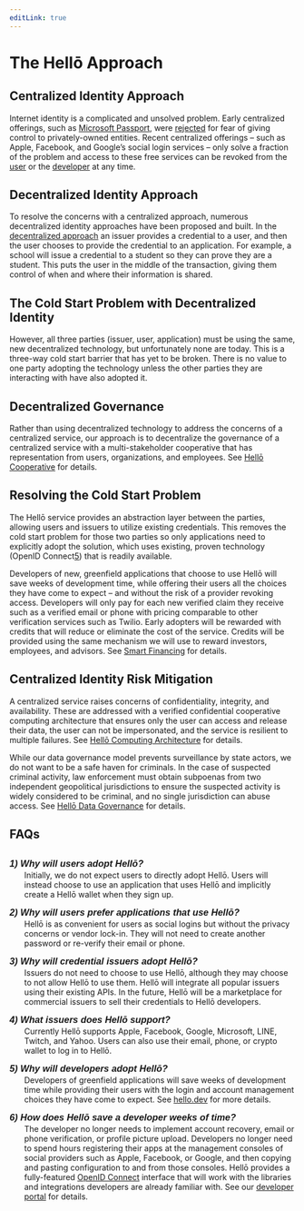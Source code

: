```yaml
---
editLink: true
---
```


# The Hellō Approach

## Centralized Identity Approach

Internet identity is a complicated and unsolved problem. Early centralized offerings, such as [Microsoft Passport][1], were [rejected][2] for fear of giving control to privately-owned entities. Recent centralized offerings – such as Apple, Facebook, and Google’s social login services – only solve a fraction of the problem and access to these free services can be revoked from the [user][3] or the [developer][4] at any time.

## Decentralized Identity Approach

To resolve the concerns with a centralized approach, numerous decentralized identity approaches have been proposed and built. In the [decentralized approach](https://www.microsoft.com/en-us/security/business/solutions/decentralized-identity) an issuer provides a credential to a user, and then the user chooses to provide the credential to an application. For example, a school will issue a credential to a student so they can prove they are a student. This puts the user in the middle of the transaction, giving them control of when and where their information is shared. 

## The Cold Start Problem with Decentralized Identity

However, all three parties (issuer, user, application) must be using the same, new decentralized technology, but unfortunately none are today. This is a three-way cold start barrier that has yet to be broken. There is no value to one party adopting the technology unless the other parties they are interacting with have also adopted it.

## Decentralized Governance

Rather than using decentralized technology to address the concerns of a centralized service, our approach is to decentralize the governance of a centralized service with a multi-stakeholder cooperative that has representation from users, organizations, and employees. See [Hellō Cooperative](cooperative) for details.

## Resolving the Cold Start Problem

The Hellō service provides an abstraction layer between the parties, allowing users and issuers to utilize existing credentials. This removes the cold start problem for those two parties so only applications need to explicitly adopt the solution, which uses existing, proven technology (OpenID Connect[5]) that is readily available.

Developers of new, greenfield applications that choose to use Hellō will save weeks of development time, while offering their users all the choices they have come to expect – and without the risk of a provider revoking access. Developers will only pay for each new verified claim they receive such as a verified email or phone with pricing comparable to other verification services such as Twilio.
Early adopters will be rewarded with credits that will reduce or eliminate the cost of the service. Credits will be provided using the same mechanism we will use to reward investors, employees, and advisors. See [Smart Financing](financing) for details.

## Centralized Identity Risk Mitigation

A centralized service raises concerns of confidentiality, integrity, and availability. These are addressed with a verified confidential cooperative computing architecture that ensures only the user can access and release their data, the user can not be impersonated, and the service is resilient to multiple failures. See [Hellō Computing Architecture](architecture) for details.

While our data governance model prevents surveillance by state actors, we do not want to be a safe haven for criminals. In the case of suspected criminal activity, law enforcement must obtain subpoenas from two independent geopolitical jurisdictions to ensure the suspected activity is widely considered to be criminal, and no single jurisdiction can abuse access. See [Hellō Data Governance](data-governance) for details.

## FAQs
### 1) Why will users adopt Hellō?
Initially, we do not expect users to directly adopt Hellō. Users will instead choose to use an application that uses Hellō and implicitly create a Hellō wallet when they sign up.
### 2) Why will users prefer applications that use Hellō?
Hellō is as convenient for users as social logins but without the privacy concerns or vendor lock-in. They will not need to create another password or re-verify their email or phone.  
### 3) Why will credential issuers adopt Hellō?
Issuers do not need to choose to use Hellō, although they may choose to not allow Hellō to use them. Hellō will integrate all popular issuers using their existing APIs. In the future, Hellō will be a marketplace for commercial issuers to sell their credentials to Hellō developers.
### 4) What issuers does Hellō support?
Currently Hellō supports Apple, Facebook, Google, Microsoft, LINE, Twitch, and Yahoo. Users can also use their email, phone, or crypto wallet to log in to Hellō.
### 5) Why will developers adopt Hellō?
Developers of greenfield applications will save weeks of development time while providing their users with the login and account management choices they have come to expect. See [hello.dev](https://www.hello.dev) for more details.
### 6) How does Hellō save a developer weeks of time?
The developer no longer needs to implement account recovery, email or phone verification, or profile picture upload. Developers no longer need to spend hours registering their apps at the management consoles of social providers such as Apple, Facebook, or Google, and then copying and pasting configuration to and from those consoles.
Hellō provides a fully-featured [OpenID Connect](https://openid.net/connect/) interface that will work with the libraries and integrations developers are already familiar with. See our [developer portal](https://www.hello.dev) for details.

[1]: <https://news.microsoft.com/1999/10/11/microsoft-passport-streamlining-commerce-and-communication-on-the-web/> "Microsoft Passport: Streamlining Commerce and Communication on the Web"
[2]: <https://www.computerworld.com/article/2567539/microsoft-scales-back-passport-plan.html> "Microsoft Scales Back Passport Plan"
[3]: <https://www.kqed.org/news/11851695/facebook-deleted-your-account-good-luck-retrieving-your-data> "Facebook Deleted Your Account? Good Luck Retrieving Your Data"
[4]: <https://www.reuters.com/article/us-apple-epic-games-idCAKBN2602YG> "Fortnite says gamers can no longer use Apple sign-in system"
[5]: <https://en.wikipedia.org/wiki/OpenID> "OpenID entry on Wikipedia"

<style>
    #faqs{
        margin-bottom: 30px !important;
    }
    h3 {
        font-family: sans-serif;
        font-weight: bold !important;
        font-style: italic !important;
        margin-top: 10px !important;
        margin-bottom: -12px !important;
    }
    h3 + p {
        margin-left: 26px !important;
    }
</style>